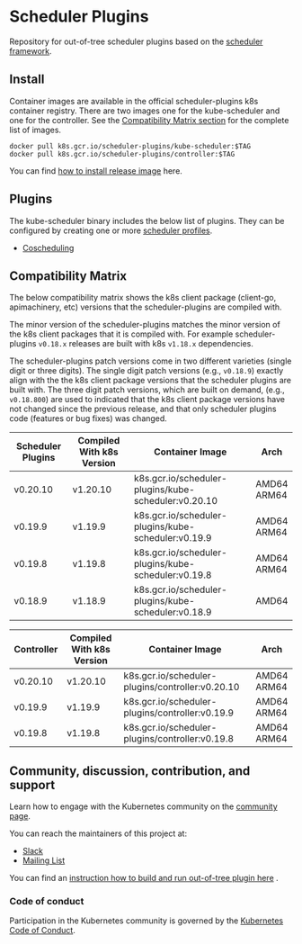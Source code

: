 # Scheduler Plugins

Repository for out-of-tree scheduler plugins based on the [scheduler framework](https://kubernetes.io/docs/concepts/scheduling-eviction/scheduling-framework/).

## Install

Container images are available in the official scheduler-plugins k8s container registry. There are two images one
for the kube-scheduler and one for the controller. See the [Compatibility Matrix section](#compatibility-matrix)
for the complete list of images.

```shell
docker pull k8s.gcr.io/scheduler-plugins/kube-scheduler:$TAG
docker pull k8s.gcr.io/scheduler-plugins/controller:$TAG
```

You can find [how to install release image](doc/install.md) here.

## Plugins

The kube-scheduler binary includes the below list of plugins. They can be configured by creating one or more
[scheduler profiles](https://kubernetes.io/docs/reference/scheduling/config/#multiple-profiles).

* [Coscheduling](pkg/coscheduling/README.md)


## Compatibility Matrix

The below compatibility matrix shows the k8s client package (client-go, apimachinery, etc) versions
that the scheduler-plugins are compiled with.

The minor version of the scheduler-plugins matches the minor version of the k8s client packages that
it is compiled with. For example scheduler-plugins `v0.18.x` releases are built with k8s `v1.18.x`
dependencies.

The scheduler-plugins patch versions come in two different varieties (single digit or three digits).
The single digit patch versions (e.g., `v0.18.9`) exactly align with the the k8s client package
versions that the scheduler plugins are built with. The three digit patch versions, which are built
on demand, (e.g., `v0.18.800`) are used to indicated that the k8s client package versions have not
changed since the previous release, and that only scheduler plugins code (features or bug fixes) was
changed.

Scheduler Plugins  | Compiled With k8s Version | Container Image                                      | Arch           |
-------------------|---------------------------|------------------------------------------------------|----------------|
v0.20.10           | v1.20.10                  | k8s.gcr.io/scheduler-plugins/kube-scheduler:v0.20.10 | AMD64<br>ARM64 |
v0.19.9            | v1.19.9                   | k8s.gcr.io/scheduler-plugins/kube-scheduler:v0.19.9  | AMD64<br>ARM64 |
v0.19.8            | v1.19.8                   | k8s.gcr.io/scheduler-plugins/kube-scheduler:v0.19.8  | AMD64<br>ARM64 |
v0.18.9            | v1.18.9                   | k8s.gcr.io/scheduler-plugins/kube-scheduler:v0.18.9  | AMD64          |

Controller | Compiled With k8s Version | Container Image                                  | Arch           |
-----------|---------------------------|--------------------------------------------------|----------------|
v0.20.10   | v1.20.10                  | k8s.gcr.io/scheduler-plugins/controller:v0.20.10 | AMD64<br>ARM64 |
v0.19.9    | v1.19.9                   | k8s.gcr.io/scheduler-plugins/controller:v0.19.9  | AMD64<br>ARM64 |
v0.19.8    | v1.19.8                   | k8s.gcr.io/scheduler-plugins/controller:v0.19.8  | AMD64<br>ARM64 |

## Community, discussion, contribution, and support

Learn how to engage with the Kubernetes community on the [community page](http://kubernetes.io/community/).

You can reach the maintainers of this project at:

- [Slack](https://kubernetes.slack.com/messages/sig-scheduling)
- [Mailing List](https://groups.google.com/forum/#!forum/kubernetes-sig-scheduling)

You can find an [instruction how to build and run out-of-tree plugin here](doc/develop.md) .

### Code of conduct

Participation in the Kubernetes community is governed by the [Kubernetes Code of Conduct](code-of-conduct.md).
